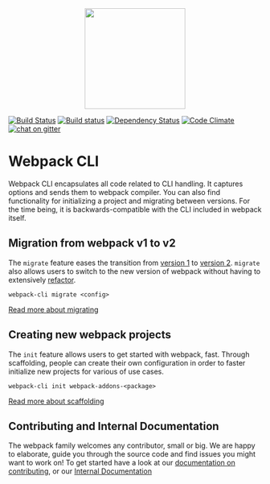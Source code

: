 <a href="https://gitter.im/webpack/webpack">
<div align="center"><a href="https://github.com/webpack/webpack-cli">
  <img width="200" height="200" src="https://webpack.js.org/assets/icon-square-big.svg">
</a>
</div>

[![Build Status](https://travis-ci.org/webpack/webpack-cli.svg)](https://travis-ci.org/webpack/webpack-cli)
[![Build status](https://ci.appveyor.com/api/projects/status/c2a37nlrfv9mg64f?svg=true)](https://ci.appveyor.com/project/ev1stensberg/webpack-cli)
[![Dependency Status](https://david-dm.org/webpack/webpack-cli.svg)](https://david-dm.org/webpack/webpack-cli)
[![Code Climate](https://codeclimate.com/github/webpack/webpack-cli/badges/gpa.svg)](https://codeclimate.com/github/webpack/webpack-cli)
[![chat on gitter](https://badges.gitter.im/webpack/webpack.svg)](https://gitter.im/webpack/webpack)

# Webpack CLI

Webpack CLI encapsulates all code related to CLI handling. It captures options and sends them to webpack compiler. You can also find functionality for initializing a project and migrating between versions. For the time being, it is backwards-compatible with the CLI included in webpack itself.

## Migration from webpack v1 to v2

The `migrate` feature eases the transition from [version 1](http://webpack.github.io/docs/) to [version 2](https://gist.github.com/sokra/27b24881210b56bbaff7). `migrate` also allows users to switch to the new version of webpack without having to extensively [refactor](https://webpack.js.org/guides/migrating/).

`webpack-cli migrate <config>`

[Read more about migrating](MIGRATE.md)

## Creating new webpack projects

The `init` feature allows users to get started with webpack, fast. Through scaffolding, people can create their own configuration in order to faster initialize new projects for various of use cases.

`webpack-cli init webpack-addons-<package>`

[Read more about scaffolding](SCAFFOLDING.md)

## Contributing and Internal Documentation

The webpack family welcomes any contributor, small or big. We are happy to elaborate, guide you through the source code and find issues you might want to work on! To get started have a look at our [documentation on contributing](CONTRIBUTING.md), or our [Internal Documentation](https://webpack.github.io/webpack-cli/)

